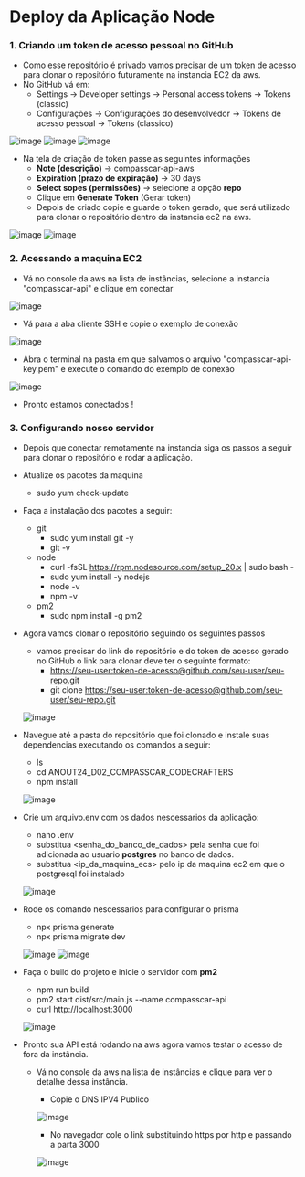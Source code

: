 # Deploy da Aplicação Node

### 1. Criando um token de acesso pessoal no GitHub
- Como esse repositório é privado vamos precisar de um token de acesso para clonar o repositório futuramente na instancia EC2 da aws.
- No GitHub vá em:
    - Settings → Developer settings → Personal access tokens → Tokens (classic)
    - Configurações → Configurações do desenvolvedor → Tokens de acesso pessoal → Tokens (classico)
  
![image](https://github.com/user-attachments/assets/88bb1547-dbde-4159-b750-c6e08364ec25)
![image](https://github.com/user-attachments/assets/7795ebfa-a300-4e0c-8378-616267714629)
![image](https://github.com/user-attachments/assets/378a1720-b40e-43ea-9c8a-1c56da079287)
- Na tela de criação de token passe as seguintes informações
    - **Note (descrição)** → compasscar-api-aws
    - **Expiration (prazo de expiração)** → 30 days
    - **Select sopes (permissões)** → selecione a opção **repo**
    - Clique em **Generate Token** (Gerar token)
    - Depois de criado copie e guarde o token gerado, que será utilizado para clonar o repositório dentro da instancia ec2 na aws.
  
![image](https://github.com/user-attachments/assets/e89e61e2-1bac-494f-901c-2fff7b4c3d68)
![image](https://github.com/user-attachments/assets/bc54e509-a8f5-4a3d-abd3-6d7ef0610779)

### 2. Acessando a maquina EC2
- Vá no console da aws na lista de instâncias, selecione a instancia "compasscar-api" e clique em conectar

![image](https://github.com/user-attachments/assets/56e2212d-cd82-4820-88d1-3afa03aa00b4)

- Vá para a aba cliente SSH e copie o exemplo de conexão

![image](https://github.com/user-attachments/assets/50e2363c-8ac8-4108-bec7-fb1f1bc27420)

- Abra o terminal na pasta em que salvamos o arquivo "compasscar-api-key.pem" e execute o comando do exemplo de conexão

![image](https://github.com/user-attachments/assets/134b721b-8fd2-40cf-86d8-40bfc16795e5)

- Pronto estamos conectados !

### 3. Configurando nosso servidor
- Depois que conectar remotamente na instancia siga os passos a seguir para clonar o repositório e rodar a aplicação.
- Atualize os pacotes da maquina
    - sudo yum check-update
- Faça a instalação dos pacotes a seguir:
    - git
        - sudo yum install git -y
        - git -v
    - node
        - curl -fsSL https://rpm.nodesource.com/setup_20.x | sudo bash -
        - sudo yum install -y nodejs
        - node -v
        - npm -v
    - pm2
        - sudo npm install -g pm2

- Agora vamos clonar o repositório seguindo os seguintes passos
    - vamos precisar do link do repositório e do token de acesso gerado no GitHub o link para clonar deve ter o seguinte formato:
        - [https://seu-user:token-de-acesso@github.com/seu-user/seu-repo.git](https://jailson273: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@github.com/jailson273/node-api-ec2.git)
        - git clone [https://seu-user:token-de-acesso@github.com/seu-user/seu-repo.git](https://jailson273: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@github.com/jailson273/node-api-ec2.git)

    ![image](https://github.com/user-attachments/assets/4f5d7eba-9b57-4339-a672-bcee341fc0d1)

- Navegue até a pasta do repositório que foi clonado e instale suas dependencias executando os comandos a seguir:
    - ls
    - cd ANOUT24_D02_COMPASSCAR_CODECRAFTERS
    - npm install
  
    ![image](https://github.com/user-attachments/assets/60c9db0a-ac8b-45c0-a623-e5a10c01ad00)

- Crie um arquivo.env com os dados nescessarios da aplicação:
    - nano .env
    - substitua <senha_do_banco_de_dados> pela senha que foi adicionada ao usuario **postgres** no banco de dados.
    - substitua <ip_da_maquina_ecs> pelo ip da maquina ec2 em que o postgresql foi instalado
    
    ![image](https://github.com/user-attachments/assets/6584c2dd-79d0-40b6-9a38-96ffef82835c)

- Rode os comando nescessarios para configurar o prisma
    - npx prisma generate
    - npx prisma migrate dev

    ![image](https://github.com/user-attachments/assets/d037ff1b-55d7-423f-b23c-6f59511151f8)
    ![image](https://github.com/user-attachments/assets/906ccf94-e05c-4410-8121-97fbc9602487)

- Faça o build do projeto e inicie o servidor com **pm2**
    - npm run build
    - pm2 start dist/src/main.js --name compasscar-api
    - curl http://localhost:3000
 
    ![image](https://github.com/user-attachments/assets/f503a1bf-2e1e-46b2-adb3-534a3d4fa202)

- Pronto sua API está rodando na aws agora vamos testar o acesso de fora da instância.
    - Vá no console da aws na lista de instâncias e clique para ver o detalhe dessa instância.
        - Copie o DNS IPV4 Publico

        ![image](https://github.com/user-attachments/assets/35a9148a-0f3e-4c4a-8461-9f45a7a48a32)
        - No navegador cole o link substituindo https por http e passando a parta 3000

        ![image](https://github.com/user-attachments/assets/0dfe303d-4d6d-4aee-98cd-32173305d646)



